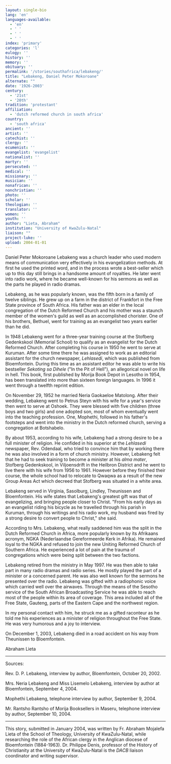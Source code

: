 ```yaml
---
layout: single-bio
lang: 'en'
languages-available:
  - 'en'
  - ' '
  - ' '
  - ' '
index: 'primary'
categories: 'l'
eulogy: ''
history: ''
memory: ''
obituary: ''
permalink: '/stories/southafrica/lebakeng/'
title: "Lebakeng, Daniel Peter Mokoroane"
alternate: ""
date: '1926-2003'
century:
  - '21st'
  - '20th'
tradition: 'protestant'
affiliation:
  - 'dutch reformed church in south africa'
country:
  - 'south africa'
ancient: ''
artist: ''
catechist: ''
clergy: ''
ecumenist: ''
evangelist: 'evangelist'
nationalist: ''
martyr: ''
persecuted: ''
medical: ''
missionary: ''
musician: ''
nonafrican: ''
nonchristian: ''
photo: ''
scholar: ''
theologian: ''
translator: ''
women: ''
youth: ''
author: "Lieta, Abraham"
institution: "University of KwaZulu-Natal"
liaison: ""
project-luke: ''
upload: 2004-01-01
---
```




Daniel Peter Mokoroane Lebakeng was a church leader who used modern means of  communication very effectively in his evangelization methods. At first he used the printed word, and in the process wrote a best-seller which up to this day still brings in a handsome amount of royalties. He later went into radio work, where he became well-known for his sermons as well as the parts he played in radio dramas.

Lebakeng, as he was popularly known, was the fifth born in a family of twelve siblings. He grew up on a farm in the district of Frankfort in the Free State province of South Africa. His father was an elder in the local congregation of the Dutch Reformed Church and his mother was a staunch member of the women's guild as well as an accomplished chorister. One of his brothers, Bethuel, went for training as an evangelist two years earlier than he did.

In 1948 Lebakeng went for a three-year training course at the Stofberg Gedenkskool (Memorial School) to qualify as an evangelist for the Dutch Reformed Church. After completing his course in 1950 he went to serve at Kuruman. After some time there he was assigned to work as an editorial assistant for the church newspaper, *Lehlasedi*, which was published from Bloemfontein. During this time as an assistant editor he was able to write his bestseller *Sekoting sa Dihele* ("In the Pit of Hell"), an allegorical novel on life in hell. This book, first published by Morija Book Depot in Lesotho in 1954, has been translated into more than sixteen foreign languages. In 1996 it went through a twelfth reprint edition.

On November 29, 1952 he married Neria Gaokaeloe Matolong. After their wedding, Lebakeng went to Petrus Steyn with his wife for a year's service then went to serve at Oshoek. They were blessed with five children (three boys and two girls) and one adopted son, most of whom eventually went into the teaching profession. One, Mophethi, followed in his father's footsteps and went into the ministry in the Dutch reformed church, serving a congregation at Botshabelo.

By about 1953, according to his wife, Lebakeng had a strong desire to be a full minister of religion. He confided in his superior at the *Lehlasedi* newspaper, Rev. Odendaal, who tried to convince him that by working there he was also involved in a form of church ministry. However, Lebakeng felt that he had to seek training to become a minister at his *alma mater*, Stofberg Gedenkskool, in Viljoensdrift in the Heilbron District and he went to live there with his wife from 1956 to 1961. However before they finished their course, the whole school had to relocate to Qwaqwa as a result of the new Group Areas Act which decreed that Stofberg was situated in a white area.

Lebakeng served in Virginia, Sasolburg, Lindley, Theunissen and Bloemfontein. His wife states that Lebakeng's greatest gift was that of evangelizing, and bringing people closer to Christ. "From his early days as an evangelist riding his bicycle as he travelled through his parish in Kuruman, through his writings and his radio work, my husband was fired by a strong desire to convert people to Christ," she said.

According to Mrs. Lebakeng, what really saddened him was the split in the Dutch Reformed Church in Africa, more popularly known by its Afrikaans acronym, NGKA (Nederlaandse Gereformeerde Kerk in Afrika). He remained loyal to the NGKA and refused to join the new Uniting Reformed Church of Southern Africa. He experienced a lot of pain at the trauma of congregations which were being split between the two factions.

Lebakeng retired from the ministry in May 1997. He was then able to take part in many radio dramas and radio series. He mostly played the part of a minister or a concerned parent. He was also well known for the sermons he presented over the radio. Lebakeng was gifted with a radiophonic voice which carried well over the airwaves. Through the means of the Sesotho service of the South African Broadcasting Service he was able to reach most of the people within its area of coverage. This area included all of the Free State, Gauteng, parts of the Eastern Cape and the northwest region.

In my personal contact with him, he struck me as a gifted raconteur as he told me his experiences as a minister of religion throughout the Free State. He was very humorous and a joy to interview.

On December 1, 2003, Lebakeng died in a road accident on his way from Theunissen to Bloemfontein.

Abraham Lieta

---

Sources:

Rev. D. P. Lebakeng, interview by author, Bloemfontein, October 20, 2002.

Mrs. Neria Lebakeng and Miss Lisemelo Lebakeng, interview by author at Bloemfontein,  September 4, 2004.

Mophethi Lebakeng, telephone interview by author, September 9, 2004.

Mr. Rantsho Rantsho of Morija Booksellers in Maseru, telephone interview by author, September 10, 2004.

---

This story, submitted in January 2004, was written by Fr. Abraham Mojalefa Lieta of the
School of Theology, University of KwaZulu-Natal, while researching the role of the African clergy in the Anglican diocese of Bloemfontein (1884-1963). Dr. Philippe Denis, professor of the History of Christianity at the University of KwaZulu-Natal is the *DACB* liaison coordinator and writing supervisor.
